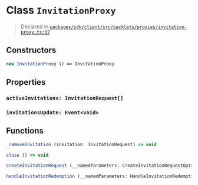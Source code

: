 # Class `InvitationProxy`
> Declared in [`packages/sdk/client/src/packlets/proxies/invitation-proxy.ts:37`](https://github.com/dxos/protocols/blob/main/packages/sdk/client/src/packlets/proxies/invitation-proxy.ts#L37)




## Constructors
```ts
new InvitationProxy () => InvitationProxy
```

## Properties
### `activeInvitations: InvitationRequest[]`
### `invitationsUpdate: Event<void>`

## Functions
```ts
_removeInvitation (invitation: InvitationRequest) => void
```
```ts
close () => void
```
```ts
createInvitationRequest (__namedParameters: CreateInvitationRequestOpts) => Promise<InvitationRequest>
```
```ts
handleInvitationRedemption (__namedParameters: HandleInvitationRedemptionOpts) => HandleInvitationRedemptionResult
```